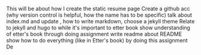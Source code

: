 This will be about how I create the static resume page
Create a github acc (why version control is helpful, how the name has to be specific)
talk about index.md and update , how to write markdown, 
choose a jekyll theme 
Relate to jekyll and hugo to while it's important to etter book
show understanding of etter's book through doing assignment
write readme about README
show how to do everything (like in Etter's book) by doing this assignment
De
